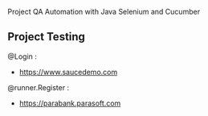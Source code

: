Project QA Automation with Java Selenium and Cucumber

## Project Testing
@Login :
- https://www.saucedemo.com

@runner.Register :
- https://parabank.parasoft.com